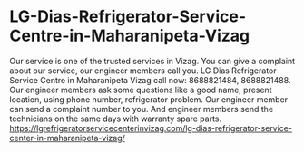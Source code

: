 # LG-Dias-Refrigerator-Service-Centre-in-Maharanipeta-Vizag
 Our service is one of the trusted services in Vizag. You can give a complaint about our service, our engineer members call you. LG Dias Refrigerator Service Centre in Maharanipeta Vizag call now: 8688821484, 8688821488. Our engineer members ask some questions like a good name, present location, using phone number, refrigerator problem. Our engineer member can send a complaint number to you. And engineer members send the technicians on the same days with warranty spare parts.   https://lgrefrigeratorservicecenterinvizag.com/lg-dias-refrigerator-service-center-in-maharanipeta-vizag/  
